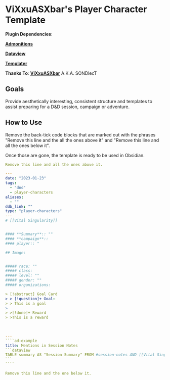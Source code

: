 # ViXxuASXbar's Player Character Template

__Plugin Dependencies__:

[__Admonitions__](https://github.com/valentine195/obsidian-admonition)

[__Dataview__](https://github.com/blacksmithgu/obsidian-dataview)

[__Templater__](https://github.com/SilentVoid13/Templater)

__Thanks To__: [__ViXxuASXbar__](https://github.com/SONDLecT/obsidian-dm-templates) A.K.A. SONDlecT

## Goals

Provide aesthetically interesting, consistent structure and templates to assist preparing for a D&D session, campaign or adventure.

## How to Use

Remove the back-tick code blocks that are marked out with the phrases "Remove this line and the all the ones above it" and "Remove this line and all the ones below it".

Once those are gone, the template is ready to be used in Obsidian.

``````yaml
Remove this line and all the ones above it.

---
date: "2023-01-23"
tags:
  - "dnd"
  - player-characters
aliases:
  - ""
ddb_link: ""
type: "player-characters"
---
# [[Vital Singularity]]


#### **Summary**:: ""
#### **campaign**::
#### player:: "

## Image:


##### race: ""
##### class:
##### level: ""
##### gender: ""
##### organizations:

> [!abstract] Goal Card
> > [!question]+ Goal:
> > This is a goal
> 
> >[!done]+ Reward
> >This is a reward
  
 

---
````ad-example
title: Mentions in Session Notes
```dataview
TABLE summary AS "Session Summary" FROM #session-notes AND [[Vital Singularity]]
```
````

Remove this line and the one below it.
``````
